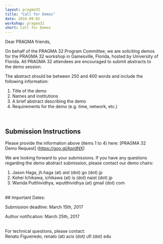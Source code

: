 ```yaml
---
layout: pragma32
title: "Call for Demos"
date: 2016-09-02
workshop: pragma32
short: Call for Demos
---
```


Dear PRAGMA friends,

On behalf of the PRAGMA 32 Program Committee, we are soliciting demos for the PRAGMA 32 workshop in Gainesville, Florida, hosted by University of Florida. All PRAGMA 32 attendees are encouraged to submit abstracts to the demo session.
 
The abstract should be between 250 and 400 words and include the following information: 

1. Title of the demo 
2. Names and institutions 
3. A brief abstract describing the demo 
4. Requirements for the demo (e.g. time, network, etc.) 

<br>

## Submission Instructions

Please provide the information above (items 1 to 4) here: [PRAGMA 32 Demo Request] (https://goo.gl/AprdNX)  

We are looking forward to your submissions. If you have any questions regarding the demo abstract submission, please contact our demo chairs:

1. Jason Haga, jh.haga (at) aist (dot) go (dot) jp
2. Kohei Ichikawa, ichikawa (at) is (dot) naist (dot) jp
3. Wanida Putthividhya, wputthividhya (at) gmail (dot) com

<br>
## Important Dates:

Submission deadline: March 15th, 2017 

Author notification: March 25th, 2017 

<br>
For technical questions, please contact:
<br>
Renato Figueiredo, renato (at) acis (dot) ufl (dot) edu


